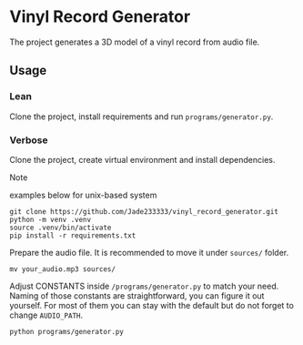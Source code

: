 # Vinyl Record Generator

The project generates a 3D model of a vinyl record from audio file.

## Usage

### Lean

Clone the project, install requirements and run `programs/generator.py`.

### Verbose

Clone the project, create virtual environment and install dependencies.
> [!NOTE]
> examples below for unix-based system

```shell
git clone https://github.com/Jade233333/vinyl_record_generator.git
python -m venv .venv
source .venv/bin/activate
pip install -r requirements.txt
```

Prepare the audio file. It is recommended to move it under `sources/` folder.

```shell
mv your_audio.mp3 sources/
```

Adjust CONSTANTS inside `/programs/generator.py` to match your need.
Naming of those constants are straightforward, you can figure it out yourself.
For most of them you can stay with the default but do not forget to change `AUDIO_PATH`.

```shell
python programs/generator.py


